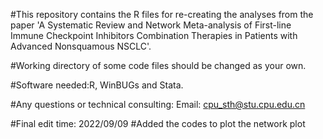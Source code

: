 #This repository contains the R files for re-creating the analyses from the paper 'A Systematic Review and Network Meta-analysis of First-line Immune Checkpoint Inhibitors Combination Therapies in Patients with Advanced Nonsquamous NSCLC'.

#Working directory of some code files should be changed as your own.

#Software needed:R, WinBUGs and Stata.

#Any questions or technical consulting: Email: cpu_sth@stu.cpu.edu.cn

#Final edit time: 2022/09/09
#Added the codes to plot the network plot
